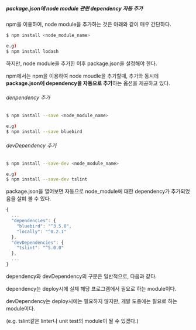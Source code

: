 ##### package.json에 node module 관련 dependency 자동 추가



npm을 이용하여, node module을 추가하는 것은 아래와 같이 매우 간단하다.

```bash
$ npm install <node_module_name>

e.g)
$ npm install lodash
```

하지만, node module을 추가한 이후 package.json을 설정해야 한다.

npm에서는 npm을 이용하여 node moudle을 추가할때, 추가와 동시에 **package.json에 dependency을 자동으로 추가**하는 옵션을 제공하고 있다.



###### denpendency 추가

```bash
$ npm install --save <node_module_name>

e.g)
$ npm install --save bluebird
```



###### devDependency 추가

```bash
$ npm install --save-dev <node_module_name>

e.g)
$ npm install --save-dev tslint
```



package.json을 열어보면 자동으로 node\_module에 대한 dependency가 추가되었음을 살펴 볼 수 있다.

```js
{
  ...
  "dependencies": {
    "bluebird": "^3.5.0",
    "locally": "^0.2.1"
  },
  "devDependencies": {
    "tslint": "^5.0.0"
  },
  ...
}
```



dependency와 devDependency의 구분은 일반적으로, 다음과 같다.

dependency는 deploy시에 실제 해당 프로그램에서 필요로 하는 module이다.

devDependency는 deploy시에는 필요하지 않지만, 개발 도중에는 필요로 하는 module이다.

\(e.g. tslint같은 linter나 unit test의 module이 될 수 있겠다.\)



